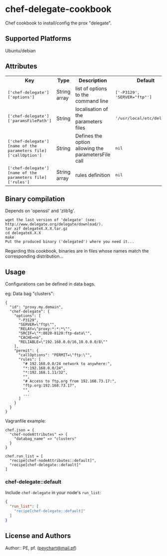 # chef-delegate-cookbook

 Chef cookbook to install/config the prox "delegate".

## Supported Platforms

 Ubuntu/debian

## Attributes

<table>
  <tr>
    <th>Key</th>
    <th>Type</th>
    <th>Description</th>
    <th>Default</th>
  </tr>
  <tr>
    <td><tt>['chef-delegate']['options']</tt></td>
    <td>String array</td>
    <td>list of options to the command line</td>
    <td><tt>['-P3129', 'SERVER="ftp"']</tt></td>
  </tr>
  <tr>
    <td><tt>['chef-delegate']['paramsFilePath']</tt></td>
    <td>String</td>
    <td>localisation of the parameters files</td>
    <td><tt>'/usr/local/etc/delegate'</tt></td>
  </tr>
  <tr>
    <td><tt>['chef-delegate'][name of the parameters file]['callOption']</tt></td>
    <td>String</td>
    <td>Defines the option allowing the parametersFile call</td>
    <td><tt>nil</tt></td>
  </tr>
  <tr>
    <td><tt>['chef-delegate'][name of the parameters file]['rules']</tt></td>
    <td>String array</td>
    <td>rules definition</td>
    <td><tt>nil</tt></td>
  </tr>
</table>

## Binary compilation

 Depends on 'openssl' and 'zlib1g'.

    wget the last version of 'delegate' (see: http://www.delegate.org/delegate/download/).
    tar xzf delegateX.X.X.tar.gz
    cd delegateX.X.X
    make
    Put the produced binary ('delegated') where you need it...

 Regarding this cookbook, binaries are in files whose names match the corresponding distribution...

## Usage

 Configurations can be defined in data bags.

 eg: Data bag "clusters":

    {
      "id": "proxy.my.domain",
      "chef-delegate": {
        "options": [
          "-P3129",
          "SERVER=\"ftp\"",
          "RELAY=\"proxy:*:*:*\"",
          "SRCIF=\"*:8020-8120:ftp-data\"",
          "CACHE=no",
          "RELIABLE=\"192.168.0.0/16,10.0.0.0/8\""
        ],
        "permit": {
          "callOptions": "PERMIT=\"ftp:\"",
          "rules": [
            "# 192.168.0.0/24 network to anywhere:",
            "*:192.168.0.0/24",
            "*:192.168.1.11/32",
            "",
            "# Access to ftp.org from 192.168.73.17:",
            "ftp.org:192.168.73.17",
            "",
            ...
          ]
        }
      }
    }

 Vagranfile example:

    chef.json = {
      "chef-nodeAttributes" => {
        "databag_name" => "clusters"
      }
    }
    
    chef.run_list = [
      "recipe[chef-nodeAttributes::default]",
      "recipe[chef-delegate::default]"
    ]

### chef-delegate::default

Include `chef-delegate` in your node's `run_list`:

```json
{
  "run_list": [
    "recipe[chef-delegate::default]"
  ]
}
```

## License and Authors

Author:: PE, pf. (<peychart@mail.pf>)
